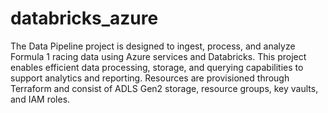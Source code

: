 # databricks_azure

The Data Pipeline project is designed to ingest, process, and analyze Formula 1 racing data using Azure services and Databricks. 
This project enables efficient data processing, storage, and querying capabilities to support analytics and reporting.
Resources are provisioned through Terraform and consist of ADLS Gen2 storage, resource groups, key vaults, and IAM roles.
